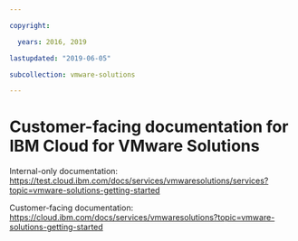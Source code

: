 ```yaml
---

copyright:

  years: 2016, 2019

lastupdated: "2019-06-05"

subcollection: vmware-solutions

---
```


# Customer-facing documentation for IBM Cloud for VMware Solutions

Internal-only documentation: https://test.cloud.ibm.com/docs/services/vmwaresolutions/services?topic=vmware-solutions-getting-started

Customer-facing documentation: https://cloud.ibm.com/docs/services/vmwaresolutions?topic=vmware-solutions-getting-started
